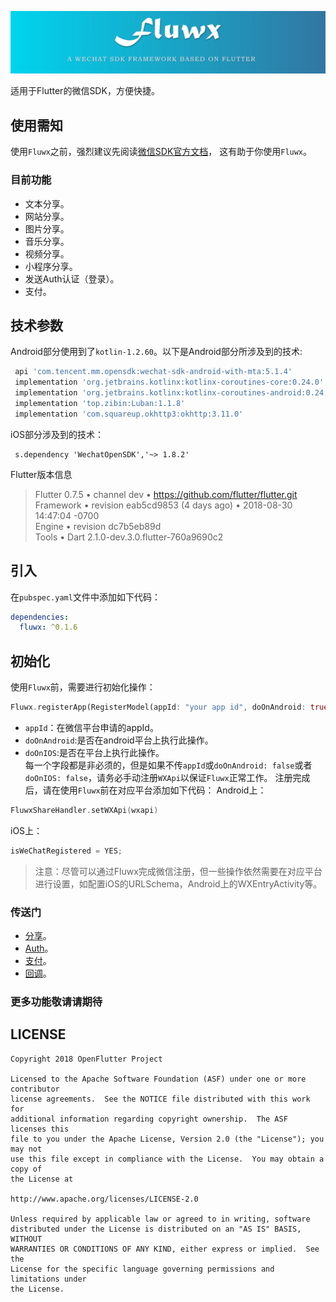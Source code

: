 ![logo](./arts/fluwx_logo.png)

适用于Flutter的微信SDK，方便快捷。


## 使用需知
 使用`Fluwx`之前，强烈建议先阅读[微信SDK官方文档](https://open.weixin.qq.com/cgi-bin/showdocument?action=dir_list&t=resource/res_list&verify=1)，
 这有助于你使用`Fluwx`。

### 目前功能
* 文本分享。
* 网站分享。
* 图片分享。
* 音乐分享。
* 视频分享。
* 小程序分享。
* 发送Auth认证（登录）。
* 支付。

## 技术参数
   Android部分使用到了`kotlin-1.2.60`。以下是Android部分所涉及到的技术:
   ```gradle
    api 'com.tencent.mm.opensdk:wechat-sdk-android-with-mta:5.1.4'
    implementation 'org.jetbrains.kotlinx:kotlinx-coroutines-core:0.24.0'
    implementation 'org.jetbrains.kotlinx:kotlinx-coroutines-android:0.24.0'
    implementation 'top.zibin:Luban:1.1.8'
    implementation 'com.squareup.okhttp3:okhttp:3.11.0'
   ```
   iOS部分涉及到的技术：
   ```podspec
    s.dependency 'WechatOpenSDK','~> 1.8.2'
   ```
   Flutter版本信息<br>
   > Flutter 0.7.5 • channel dev • https://github.com/flutter/flutter.git<br>
   > Framework • revision eab5cd9853 (4 days ago) • 2018-08-30 14:47:04 -0700<br>
   > Engine • revision dc7b5eb89d<br>
   > Tools • Dart 2.1.0-dev.3.0.flutter-760a9690c2<br>

## 引入
在`pubspec.yaml`文件中添加如下代码：
```yaml
dependencies:
  fluwx: ^0.1.6
```


## 初始化
使用`Fluwx`前，需要进行初始化操作：
 ```dart
 Fluwx.registerApp(RegisterModel(appId: "your app id", doOnAndroid: true, doOnIOS: true));
 ```
 - `appId`：在微信平台申请的appId。
 - `doOnAndroid`:是否在android平台上执行此操作。
 - `doOnIOS`:是否在平台上执行此操作。</br>
 每一个字段都是非必须的，但是如果不传`appId`或`doOnAndroid: false`或者`doOnIOS: false`，请务必手动注册`WXApi`以保证`Fluwx`正常工作。
 注册完成后，请在使用`Fluwx`前在对应平台添加如下代码：
 Android上：
 ```kotlin
 FluwxShareHandler.setWXApi(wxapi)
 ```
 iOS上：
 ```objective-c
isWeChatRegistered = YES;
 ```

> 注意：尽管可以通过Fluwx完成微信注册，但一些操作依然需要在对应平台进行设置，如配置iOS的URLSchema，Android上的WXEntryActivity等。

### 传送门
* [分享](./doc/SHARE_CN.md)。
* [Auth](./doc/SEND_AUTH_CN.md)。
* [支付](./doc/WXPay_CN.md)。
* [回调](./doc/RESPONSE_CN.md)。


### 更多功能敬请请期待

## LICENSE


    Copyright 2018 OpenFlutter Project

    Licensed to the Apache Software Foundation (ASF) under one or more contributor
    license agreements.  See the NOTICE file distributed with this work for
    additional information regarding copyright ownership.  The ASF licenses this
    file to you under the Apache License, Version 2.0 (the "License"); you may not
    use this file except in compliance with the License.  You may obtain a copy of
    the License at

    http://www.apache.org/licenses/LICENSE-2.0

    Unless required by applicable law or agreed to in writing, software
    distributed under the License is distributed on an "AS IS" BASIS, WITHOUT
    WARRANTIES OR CONDITIONS OF ANY KIND, either express or implied.  See the
    License for the specific language governing permissions and limitations under
    the License.
